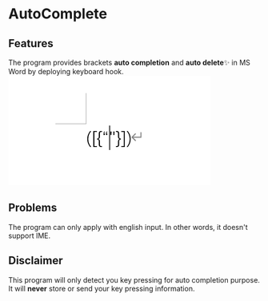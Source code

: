 ﻿# AutoComplete
## Features
The program provides brackets **auto completion** and **auto delete**✨ in MS Word by deploying keyboard hook.
![showcase](https://raw.githubusercontent.com/myfix16/AutoComplete/master/showcase1.png)
## Problems
The program can only apply with english input. In other words, it doesn't support IME.
## Disclaimer
This program will only detect you key pressing for auto completion purpose. It will **never** store or send your key pressing information.
